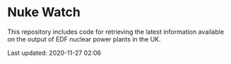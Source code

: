 # Nuke Watch

This repository includes code for retrieving the latest information available on the output of EDF nuclear power plants in the UK.

Last updated: 2020-11-27 02:06